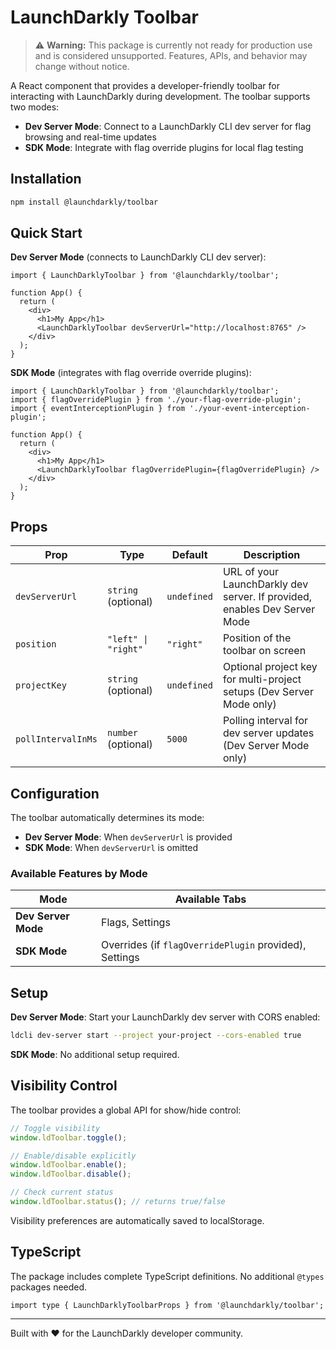# LaunchDarkly Toolbar

> ⚠️ **Warning:** This package is currently not ready for production use and is considered unsupported. Features, APIs, and behavior may change without notice.

A React component that provides a developer-friendly toolbar for interacting with LaunchDarkly during development. The toolbar supports two modes:

- **Dev Server Mode**: Connect to a LaunchDarkly CLI dev server for flag browsing and real-time updates
- **SDK Mode**: Integrate with flag override plugins for local flag testing

## Installation

```bash
npm install @launchdarkly/toolbar
```

## Quick Start

**Dev Server Mode** (connects to LaunchDarkly CLI dev server):

```tsx
import { LaunchDarklyToolbar } from '@launchdarkly/toolbar';

function App() {
  return (
    <div>
      <h1>My App</h1>
      <LaunchDarklyToolbar devServerUrl="http://localhost:8765" />
    </div>
  );
}
```

**SDK Mode** (integrates with flag override override plugins):

```tsx
import { LaunchDarklyToolbar } from '@launchdarkly/toolbar';
import { flagOverridePlugin } from './your-flag-override-plugin';
import { eventInterceptionPlugin } from './your-event-interception-plugin';

function App() {
  return (
    <div>
      <h1>My App</h1>
      <LaunchDarklyToolbar flagOverridePlugin={flagOverridePlugin} />
    </div>
  );
}
```

## Props

| Prop               | Type                | Default     | Description                                                               |
| ------------------ | ------------------- | ----------- | ------------------------------------------------------------------------- |
| `devServerUrl`     | `string` (optional) | `undefined` | URL of your LaunchDarkly dev server. If provided, enables Dev Server Mode |
| `position`         | `"left" \| "right"` | `"right"`   | Position of the toolbar on screen                                         |
| `projectKey`       | `string` (optional) | `undefined` | Optional project key for multi-project setups (Dev Server Mode only)      |
| `pollIntervalInMs` | `number` (optional) | `5000`      | Polling interval for dev server updates (Dev Server Mode only)            |

## Configuration

The toolbar automatically determines its mode:

- **Dev Server Mode**: When `devServerUrl` is provided
- **SDK Mode**: When `devServerUrl` is omitted

### Available Features by Mode

| Mode                | Available Tabs                                         |
| ------------------- | ------------------------------------------------------ |
| **Dev Server Mode** | Flags, Settings                                        |
| **SDK Mode**        | Overrides (if `flagOverridePlugin` provided), Settings |

## Setup

**Dev Server Mode**: Start your LaunchDarkly dev server with CORS enabled:

```bash
ldcli dev-server start --project your-project --cors-enabled true
```

**SDK Mode**: No additional setup required.

## Visibility Control

The toolbar provides a global API for show/hide control:

```javascript
// Toggle visibility
window.ldToolbar.toggle();

// Enable/disable explicitly
window.ldToolbar.enable();
window.ldToolbar.disable();

// Check current status
window.ldToolbar.status(); // returns true/false
```

Visibility preferences are automatically saved to localStorage.

## TypeScript

The package includes complete TypeScript definitions. No additional `@types` packages needed.

```tsx
import type { LaunchDarklyToolbarProps } from '@launchdarkly/toolbar';
```

---

Built with ❤️ for the LaunchDarkly developer community.
